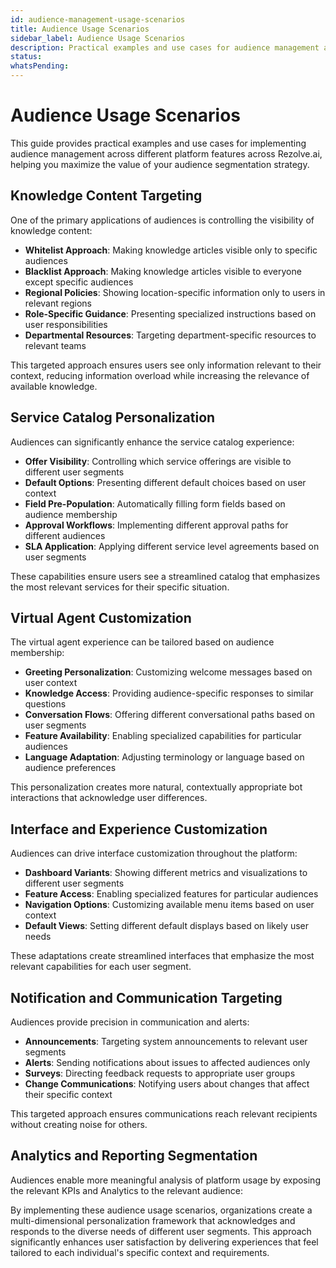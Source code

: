 ```yaml
---
id: audience-management-usage-scenarios
title: Audience Usage Scenarios
sidebar_label: Audience Usage Scenarios
description: Practical examples and use cases for audience management across different platform features
status: 
whatsPending: 
---
```


# Audience Usage Scenarios

This guide provides practical examples and use cases for implementing audience management across different platform features across Rezolve.ai, helping you maximize the value of your audience segmentation strategy.


## Knowledge Content Targeting

One of the primary applications of audiences is controlling the visibility of knowledge content:

- **Whitelist Approach**: Making knowledge articles visible only to specific audiences
- **Blacklist Approach**: Making knowledge articles visible to everyone except specific audiences
- **Regional Policies**: Showing location-specific information only to users in relevant regions
- **Role-Specific Guidance**: Presenting specialized instructions based on user responsibilities
- **Departmental Resources**: Targeting department-specific resources to relevant teams

This targeted approach ensures users see only information relevant to their context, reducing information overload while increasing the relevance of available knowledge.

## Service Catalog Personalization

Audiences can significantly enhance the service catalog experience:

- **Offer Visibility**: Controlling which service offerings are visible to different user segments
- **Default Options**: Presenting different default choices based on user context
- **Field Pre-Population**: Automatically filling form fields based on audience membership
- **Approval Workflows**: Implementing different approval paths for different audiences
- **SLA Application**: Applying different service level agreements based on user segments

These capabilities ensure users see a streamlined catalog that emphasizes the most relevant services for their specific situation.

## Virtual Agent Customization

The virtual agent experience can be tailored based on audience membership:

- **Greeting Personalization**: Customizing welcome messages based on user context
- **Knowledge Access**: Providing audience-specific responses to similar questions
- **Conversation Flows**: Offering different conversational paths based on user segments
- **Feature Availability**: Enabling specialized capabilities for particular audiences
- **Language Adaptation**: Adjusting terminology or language based on audience preferences

This personalization creates more natural, contextually appropriate bot interactions that acknowledge user differences.

## Interface and Experience Customization

Audiences can drive interface customization throughout the platform:

- **Dashboard Variants**: Showing different metrics and visualizations to different user segments
- **Feature Access**: Enabling specialized features for particular audiences
- **Navigation Options**: Customizing available menu items based on user context
- **Default Views**: Setting different default displays based on likely user needs


These adaptations create streamlined interfaces that emphasize the most relevant capabilities for each user segment.

## Notification and Communication Targeting

Audiences provide precision in communication and alerts:

- **Announcements**: Targeting system announcements to relevant user segments
- **Alerts**: Sending notifications about issues to affected audiences only
- **Surveys**: Directing feedback requests to appropriate user groups
- **Change Communications**: Notifying users about changes that affect their specific context

This targeted approach ensures communications reach relevant recipients without creating noise for others.

## Analytics and Reporting Segmentation

Audiences enable more meaningful analysis of platform usage by exposing the relevant KPIs and Analytics to the relevant audience:


By implementing these audience usage scenarios, organizations create a multi-dimensional personalization framework that acknowledges and responds to the diverse needs of different user segments. This approach significantly enhances user satisfaction by delivering experiences that feel tailored to each individual's specific context and requirements.
